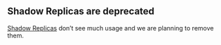 ## Shadow Replicas are deprecated

[Shadow Replicas](indices-shadow-replicas.html "Shadow replica indices") don’t see much usage and we are planning to remove them.
